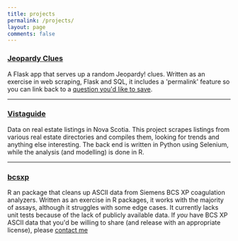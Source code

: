 ```yaml
---
title: projects
permalink: /projects/
layout: page
comments: false
---
```


### [Jeopardy Clues](https://colindougl.as/jeopardy)
A Flask app that serves up a random Jeopardy! clues. Written as an exercise in
web scraping, Flask and SQL, it includes a 'permalink' feature so you can link
back to a [question you'd like to save](http://colindouglas.pythonanywhere.com/q/7239J33).

---

### [Vistaguide](https://colindougl.as/real-estate)  
Data on real estate listings
in Nova Scotia. This project scrapes listings from various real estate
directories and compiles them, looking for trends and anything else interesting.
The back end is written in Python using Selenium, while the analysis (and
modelling) is done in R.

---

### [bcsxp](https://www.github.com/colindouglas/bcsxp)
R an package that cleans up ASCII data from Siemens BCS XP coagulation analyzers.
Written as an exercise in R packages, it works with the majority of assays,
although it struggles with some edge cases. It currently lacks unit tests because
of the lack of publicly available data. If *you* have BCS XP ASCII data that
you'd be willing to share (and release with an appropriate license), please
[contact me](mailto:me@colindougl.as)
